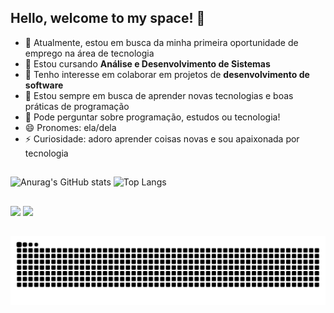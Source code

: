 ## Hello, welcome to my space! 👋

- 🔭 Atualmente, estou em busca da minha primeira oportunidade de emprego na área de tecnologia 
- 🌱 Estou cursando **Análise e Desenvolvimento de Sistemas**  
- 👯 Tenho interesse em colaborar em projetos de **desenvolvimento de software**  
- 🤔 Estou sempre em busca de aprender novas tecnologias e boas práticas de programação  
- 💬 Pode perguntar sobre programação, estudos ou tecnologia!  
- 😄 Pronomes: ela/dela  
- ⚡ Curiosidade: adoro aprender coisas novas e sou apaixonada por tecnologia  

##

![Anurag's GitHub stats](https://github-readme-stats.vercel.app/api?username=taisfonsec&show_icons=true&theme=tokyonight)
![Top Langs](https://github-readme-stats.vercel.app/api/top-langs/?username=taisfonsec&layout=compact&theme=tokyonight)

##
 
<div> 
  <a href="mailto:tais.fonsec3@gmail.com"><img src="https://img.shields.io/badge/-Gmail-%23333?style=for-the-badge&logo=gmail&logoColor=white" target="_blank"></a>
  <a href="https://www.linkedin.com/in/taís-fonseca-b93bb8260" target="_blank"><img src="https://img.shields.io/badge/-LinkedIn-%230077B5?style=for-the-badge&logo=linkedin&logoColor=white" target="_blank"></a> 
  
</div>

##

<picture>
  <source media="(prefers-color-scheme: dark)" srcset="https://raw.githubusercontent.com/taisfonsec/taisfonsec/output/github-contribution-grid-snake-dark.svg">
  <source media="(prefers-color-scheme: light)" srcset="https://raw.githubusercontent.com/taisfonsec/taisfonsec/output/github-contribution-grid-snake.svg">
  <img alt="github contribution grid snake animation" src="https://raw.githubusercontent.com/taisfonsec/taisfonsec/output/github-contribution-grid-snake.svg">
</picture>
